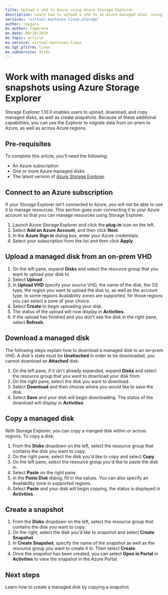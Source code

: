 ```yaml
---
title: Upload a vhd to Azure using Azure Storage Explorer
description: Learn how to upload a vhd to an Azure managed disk, using the Azure Storage Explorer.    
services: "virtual-machines-linux,storage"
author: roygara
ms.author: rogarana
ms.date: 09/20/2019
ms.topic: article
ms.service: virtual-machines-linux
ms.tgt_pltfrm: linux
ms.subservice: disks
---
```


# Work with managed disks and snapshots using Azure Storage Explorer

Storage Explorer 1.10.0 enables users to upload, download, and copy managed disks, as well as create snapshots. Because of these additional capabilities, you can use the Explorer to migrate data from on-prem to Azure, as well as across Azure regions.

## Pre-requisites

To complete this article, you'll need the following:
- An Azure subscription
- One or more Azure managed disks
- The latest version of [Azure Storage Explorer](https://azure.microsoft.com/features/storage-explorer/).

## Connect to an Azure subscription

If your Storage Explorer isn't connected to Azure, you will not be able to use it to manage resources. This section goes over connecting it to your Azure account so that you can manage resources using Storage Explorer.

1. Launch Azure Storage Explorer and click the **plug-in** icon on the left.
1. Select **Add an Azure Account**, and then click **Next**.
1. In the **Azure Sign in** dialog box, enter your Azure credentials.
1. Select your subscription from the list and then click **Apply**

## Upload a managed disk from an on-prem VHD

1. On the left pane, expand **Disks** and select the resource group that you want to upload your disk to.
1. Select **Upload**
1. In **Upload VHD** specify your source VHD, the name of the disk, the OS type, the region you want to upload the disk to, as well as the account type. In some regions Availability zones are supported, for those regions you can select a zone of your choice.
1. Select **Create** to begin uploading your disk.
1. The status of the upload will now display in **Activities**.
1. If the upload has finished and you don't see the disk in the right pane, select **Refresh**.

## Download a managed disk

The following steps explain how to download a managed disk to an on-prem VHD. A disk's state must be **Unattached** in order to be downloaded, you cannot download an **Attached** disk.

1. On the left pane, if it isn't already expanded, expand **Disks** and select the resource group that you want to download your disk from.
1. On the right pane, select the disk you want to download.
1. Select **Download** and then choose where you would like to save the disk.
1. Select **Save** and your disk will begin downloading. The status of the download will display in **Activities**.

## Copy a managed disk

With Storage Explorer, you can copy a manged disk within or across regions. To copy a disk:

1. From the **Disks** dropdown on the left, select the resource group that contains the disk you want to copy.
1. On the right pane, select the disk you'd like to copy and select **Copy**.
1. On the left pane, select the resource group you'd like to paste the disk in.
1. Select **Paste** on the right pane.
1. In the **Paste Disk** dialog, fill in the values. You can also specify an Availability zone in supported regions.
1. Select **Paste** and your disk will begin copying, the status is displayed in **Activities**.

## Create a snapshot

1. From the **Disks** dropdown on the left, select the resource group that contains the disk you want to copy.
1. On the right, select the disk you'd like to snapshot and select **Create Snapshot**.
1. In **Create Snapshot**, specify the name of the snapshot as well as the resource group you want to create it in. Then select **Create**.
1. Once the snapshot has been created, you can select **Open in Portal** in **Activities** to view the snapshot in the Azure Portal.

## Next steps

Learn how to create a managed disk by copying a snapshot.